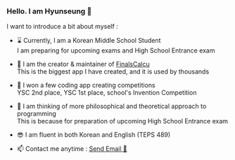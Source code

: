 ### <b>Hello. I am Hyunseung</b> 👋

I want to introduce a bit about myself :

- ⌛ Currently, I am a Korean Middle School Student   
  I am preparing for upcoming exams and High School Entrance exam

- 🔭 I am the creator & maintainer of [FinalsCalcu](https://finalscalcu.web.app)   
  This is the biggest app I have created, and it is used by thousands

- 🥊 I won a few coding app creating competitions  
  YSC 2nd place, YSC 1st place, school's Invention Competition

- 👻 I am thinking of more philosophical and theoretical approach to programming   
  This is because for preparation of upcoming High School Entrance exam
  
- 😎 I am fluent in both Korean and English (TEPS 489)

- 📫 Contact me anytime : <a href="mailto:hyunseunglee2008@gmail.com">Send Email 💌</a>
